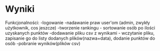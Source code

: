 # Wyniki

Funkcjonalności:
-logowanie
-nadawanie praw user'om (admin, zwykły użytkownik, cos jeszcze)
-tworzenie rankingu - sortowanie osób po ilości uzyskanych punktów
-dodawanie pliku csv z wynikami - wczytanie pliku, zapisanie go do listy dodanych plików(nazwa+data), dodanie punktów do osób
-pobranie wyników(plików csv)
